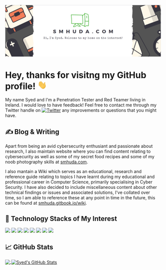 [![Header](https://github.com/smhuda/smhuda/blob/main/smhuda-banner.png "Header")](https://smhuda.com/)

# Hey, thanks for visitng my GitHub profile! <img src="https://github.com/smhuda/smhuda/blob/main/wave.gif" width="30px">

My name Syed and I'm a Penetration Tester and Red Teamer living in Ireland.  I would love to have feedback! Feel free to contact me through my Twitter handle on [![Twitter][1.2]][1] any improvements or questions that you might have.

## &#x270d; Blog & Writing

Apart from being an avid cybersecurity enthusiant and passionate about research, I also maintain website where you can find content relating to cybersecurity as well as some of my secret food recipes and some of my noob photography skills at [smhuda.com](https://smhuda.com/).

I also mantain a Wiki which serves as an educational, research and reference guide relating to topics I have learnt during my educational and professional career in Computer Science, primarily specialising in Cyber Security. I have also decided to include miscellaneous content about other technical findings or issues and associated solutions, I've collated over time, so I am able to reference these at any point in time in the future, this can be found at [smhuda.gitbook.io/wiki](https://smhuda.gitbook.io/wiki/).

## 🔧 Technology Stacks of My Interest
![](https://img.shields.io/badge/OS-Linux-informational?style=flat&logo=linux&logoColor=white&color=2bbc8a)
![](https://img.shields.io/badge/Code-Python-informational?style=flat&logo=python&logoColor=white&color=2bbc8a)
![](https://img.shields.io/badge/Code-JavaScript-informational?style=flat&logo=javascript&logoColor=white&color=2bbc8a)
![](https://img.shields.io/badge/Shell-Bash-informational?style=flat&logo=gnu-bash&logoColor=white&color=2bbc8a)
![](https://img.shields.io/badge/Tools-PostgreSQL-informational?style=flat&logo=postgresql&logoColor=white&color=2bbc8a)
![](https://img.shields.io/badge/Tools-Docker-informational?style=flat&logo=docker&logoColor=white&color=2bbc8a)
![](https://img.shields.io/badge/Tools-Kubernetes-informational?style=flat&logo=kubernetes&logoColor=white&color=2bbc8a)
![](https://img.shields.io/badge/Cloud-Digital_Ocean-informational?style=flat&logo=digitalocean&logoColor=white&color=2bbc8a)

## &#x1f4c8; GitHub Stats

<a href="https://github.com/smhuda/smhuda">
  <img align="center" src="https://github-readme-stats.vercel.app/api/top-langs/?username=smhuda&hide=java,html,tex&title_color=ffffff&text_color=c9cacc&icon_color=2bbc8a&bg_color=1d1f21&langs_count=3" />
</a>
<a href="https://github.com/smhuda/smhuda">
  <img align="center" src="https://github-readme-stats.vercel.app/api?username=smhuda&show_icons=true&line_height=27&count_private=true&title_color=ffffff&text_color=c9cacc&icon_color=2bbc8a&bg_color=1d1f21" alt="Syed's GitHub Stats" />
</a>

<!-- links to social media icons -->

<!-- icons with padding -->

[1.1]: http://i.imgur.com/tXSoThF.png (twitter icon with padding)
[2.1]: http://i.imgur.com/0o48UoR.png (github icon with padding)

<!-- icons without padding -->

[1.2]: http://i.imgur.com/wWzX9uB.png (twitter icon without padding)
[2.2]: http://i.imgur.com/9I6NRUm.png (github icon without padding)

<!-- links to your social media accounts -->

[1]: https://twitter.com/global404
[2]: https://github.com/smhuda

<!-- Credits -->
<!-- I took the inspiration and code from the following sources -->
<!-- https://github.com/MartinHeinz -->
<!-- https://github.com/klezvirus -->


<!-- Resources -->
<!-- Icons: https://simpleicons.org/ -->
<!-- GitHub Stats: https://github.com/anuraghazra/github-readme-stats -->
<!-- Emojis: https://emojipedia.org/emoji/ -->
<!-- HTML Emojis: https://www.fileformat.info/index.htm -->
<!-- Shields: https://shields.io/ -->
<!-- Awesome GitHub Profile README: https://github.com/abhisheknaiidu/awesome-github-profile-readme -->
